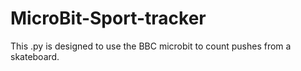 # MicroBit-Sport-tracker
This .py is designed to use  the BBC microbit to count pushes from a skateboard.
